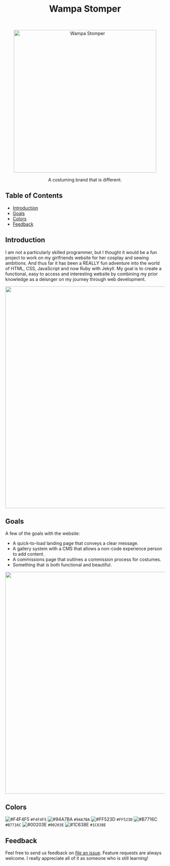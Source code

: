 ﻿<h1 align="center"> Wampa Stomper </h1> <br>
<p align="center">
  <a href="https://wampastomper.com">
    <img alt="Wampa Stomper" title="Wampa Stomper" src="https://raw.githubusercontent.com/AgentPurpleLord/WampaStomper.github.io/master/assets/brand/wampa-full.png" width="450">
  </a>
</p>

<p align="center">
  A costuming brand that is different.
</p>

<!-- START doctoc generated TOC please keep comment here to allow auto update -->
<!-- DON'T EDIT THIS SECTION, INSTEAD RE-RUN doctoc TO UPDATE -->
## Table of Contents

- [Introduction](#introduction)
- [Goals](#goals)
- [Colors](#colors)
- [Feedback](#feedback)


<!-- END doctoc generated TOC please keep comment here to allow auto update -->

## Introduction

I am not a particularly skilled programmer, but I thought it would be a fun project to work on my girlfriends website for her cosplay and sewing ambitions. And thus far it has been a REALLY fun adventure into the world of HTML, CSS, JavaScript and now Ruby with Jekyll. My goal is to create a functional, easy to access and interesting website by combining my prior knowledge as a deisnger on my journey through web development.

<p align="center">
  <img src = "https://i.gyazo.com/069e7d5230611d7f6e0dd88b95a31b1f.jpg" width=700>
</p>

## Goals

A few of the goals with the website:

* A quick-to-load landing page that conveys a clear message.
* A gallery system with a CMS that allows a non-code experience person to add content.
* A commissions page that outlines a commission process for costumes.
* Something that is both functional and beautiful.

<p align="center">
  <img src = "https://i.gyazo.com/914656ad93b2674245f90c9da29e9abb.jpg" width=700>
</p>

## Colors
![#F4F4F5](https://placehold.it/150/F4F4F5/000000?text=+) `#F4F4F5`
![#94A7BA](https://placehold.it/150/94A7BA/000000?text=+) `#94A7BA`
![#FF523D](https://placehold.it/150/FF523D/000000?text=+) `#FF523D`
![#B7716C](https://placehold.it/150/B7716C/000000?text=+) `#B7716C`
![#00203E](https://placehold.it/150/00203E/000000?text=+) `#00203E`
![#1C638E](https://placehold.it/150/1C638E/000000?text=+) `#1C638E`

## Feedback

Feel free to send us feedback on [file an issue](https://github.com/AgentPurpleLord/WampaStomper.github.io/issues/new). Feature requests are always welcome. I really appreciate all of it as someone who is still learning!